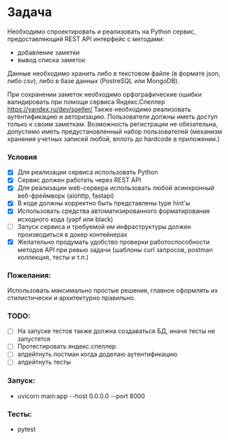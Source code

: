 # Задача

Необходимо спроектировать и реализовать на Python сервис,
предоставляющий REST API интерфейс с методами:
- добавление заметки
- вывод списка заметок

Данные необходимо хранить либо в текстовом файле (в формате json, либо csv),
либо в базе данных (PostreSQL или MongoDB).

При сохранении заметок необходимо орфографические ошибки валидировать при помощи сервиса Яндекс.Спеллер https://yandex.ru/dev/speller/
Также необходимо реализовать аутентификацию и авторизацию. Пользователи должны иметь доступ только к своим заметкам.
Возможность регистрации не обязательна, допустимо иметь предустановленный набор пользователей (механизм хранения учетных записей любой, вплоть до hardcode в приложении.)

### Условия
- [x] Для реализации сервиса использовать Python
- [x] Сервис должен работать через REST API
- [x] Для реализации web-сервера использовать любой асинхронный веб-фреймворк (aiohttp, fastapi)
- [x] В коде должны корректно быть представлены type hint'ы
- [x] Использовать средства автоматизированного форматирования исходного кода (yapf или black)
- [ ] Запуск сервиса и требуемой им инфраструктуры должен производиться в докер контейнерах
- [x] Желательно продумать удобство проверки работоспособности методов API при ревью задачи (шаблоны curl запросов, postman коллекция, тесты и т.п.)

### Пожелания:
Использовать максимально простые решения, главное оформлять их стилистически и архитектурно правильно.


### TODO:
- [ ] На запуске тестов также должна создаваться БД, иначе тесты не запустятся
- [ ] Протестировать яндекс.спеллер
- [ ] апдейтнуть постман когда доделаю аутентификацию
- [ ] апдейтнуть тесты

### Запуск:
- uvicorn main:app --host 0.0.0.0 --port 8000

### Тесты:
- pytest
